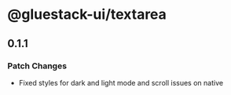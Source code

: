 # @gluestack-ui/textarea

## 0.1.1

### Patch Changes

- Fixed styles for dark and light mode and scroll issues on native
